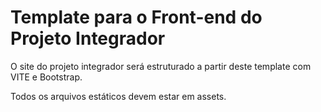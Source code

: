 # Template para o Front-end do Projeto Integrador

O site do projeto integrador será estruturado a partir deste template com VITE e Bootstrap.

Todos os arquivos estáticos devem estar em assets.
